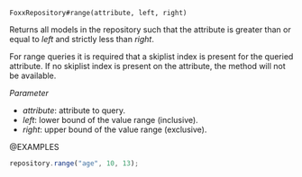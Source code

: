 

`FoxxRepository#range(attribute, left, right)`

Returns all models in the repository such that the attribute is greater
than or equal to *left* and strictly less than *right*.

For range queries it is required that a skiplist index is present for the
queried attribute. If no skiplist index is present on the attribute, the
method will not be available.

*Parameter*

* *attribute*: attribute to query.
* *left*: lower bound of the value range (inclusive).
* *right*: upper bound of the value range (exclusive).

@EXAMPLES

```javascript
repository.range("age", 10, 13);
```

